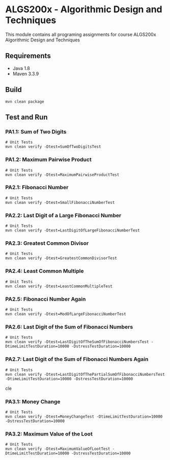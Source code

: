 # ALGS200x - Algorithmic Design and Techniques
This module contains all programing assignments for course ALGS200x Algorithmic Design and Techniques   

## Requirements
* Java 1.8
* Maven 3.3.9

## Build
```shell script
mvn clean package
```

## Test and Run

### PA1.1: Sum of Two Digits
```shell script
# Unit Tests
mvn clean verify -Dtest=SumOfTwoDigitsTest
```

### PA1.2: Maximum Pairwise Product
```shell script
# Unit Tests
mvn clean verify -Dtest=MaximumPairwiseProductTest
```

### PA2.1: Fibonacci Number
```shell script
# Unit Tests
mvn clean verify -Dtest=SmallFibonacciNumberTest
```

### PA2.2: Last Digit of a Large Fibonacci Number
```shell script
# Unit Tests
mvn clean verify -Dtest=LastDigitOfLargeFibonacciNumberTest
```

### PA2.3: Greatest Common Divisor
```shell script
# Unit Tests
mvn clean verify -Dtest=GreatestCommonDivisorTest
```

### PA2.4: Least Common Multiple
```shell script
# Unit Tests
mvn clean verify -Dtest=LeastCommonMultipleTest
```

### PA2.5: Fibonacci Number Again
```shell script
# Unit Tests
mvn clean verify -Dtest=ModOfLargeFibonacciNumberTest
```

### PA2.6: Last Digit of the Sum of Fibonacci Numbers
```shell script
# Unit Tests
mvn clean verify -Dtest=LastDigitOfTheSumOfFibonacciNumbersTest -DtimeLimitTestDuration=10000 -DstressTestDuration=10000
```

### PA2.7: Last Digit of the Sum of Fibonacci Numbers Again
```shell script
# Unit Tests
mvn clean verify -Dtest=LastDigitOfThePartialSumOfFibonacciNumbersTest -DtimeLimitTestDuration=10000 -DstressTestDuration=10000
```
cle
### PA3.1: Money Change
```shell script
# Unit Tests
mvn clean verify -Dtest=MoneyChangeTest -DtimeLimitTestDuration=10000 -DstressTestDuration=10000
```

### PA3.2: Maximum Value of the Loot
```shell script
# Unit Tests
mvn clean verify -Dtest=MaximumValueOfLootTest -DtimeLimitTestDuration=10000 -DstressTestDuration=10000
```
